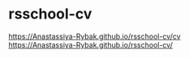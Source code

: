 # rsschool-cv
https://Anastassiya-Rybak.github.io/rsschool-cv/cv  
https://Anastassiya-Rybak.github.io/rsschool-cv/